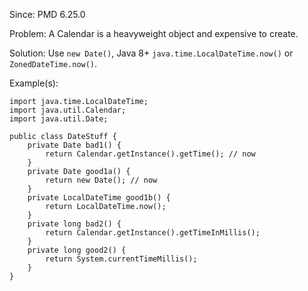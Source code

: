 Since: PMD 6.25.0

Problem: A Calendar is a heavyweight object and expensive to create.

Solution: Use `new Date()`, Java 8+ `java.time.LocalDateTime.now()` or `ZonedDateTime.now()`.

Example(s):
```
import java.time.LocalDateTime;
import java.util.Calendar;
import java.util.Date;

public class DateStuff {
    private Date bad1() {
        return Calendar.getInstance().getTime(); // now
    }
    private Date good1a() {
        return new Date(); // now
    }
    private LocalDateTime good1b() {
        return LocalDateTime.now();
    }
    private long bad2() {
        return Calendar.getInstance().getTimeInMillis();
    }
    private long good2() {
        return System.currentTimeMillis();
    }
}
```
